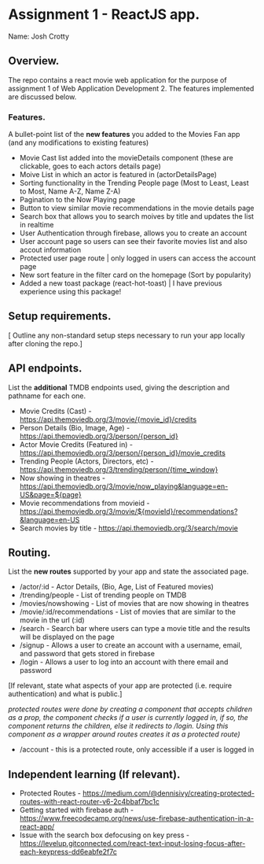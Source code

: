 # Assignment 1 - ReactJS app.

Name: Josh Crotty

## Overview.

The repo contains a react movie web application for the purpose of assignment 1 of Web Application Development 2. The features implemented are discussed below.

### Features.

A bullet-point list of the **new features** you added to the Movies Fan app (and any modifications to existing features)

-   Movie Cast list added into the movieDetails component (these are clickable, goes to each actors details page)
-   Moive List in which an actor is featured in (actorDetailsPage)
-   Sorting functionality in the Trending People page (Most to Least, Least to Most, Name A-Z, Name Z-A)
-   Pagination to the Now Playing page
-   Button to view similar movie recommendations in the movie details page
-   Search box that allows you to search moives by title and updates the list in realtime
-   User Authentication through firebase, allows you to create an account
-   User account page so users can see their favorite movies list and also accout information
-   Protected user page route | only logged in users can access the account page
-   New sort feature in the filter card on the homepage (Sort by popularity)
-   Added a new toast package (react-hot-toast) | I have previous experience using this package!

## Setup requirements.

[ Outline any non-standard setup steps necessary to run your app locally after cloning the repo.]

## API endpoints.

List the **additional** TMDB endpoints used, giving the description and pathname for each one.

-   Movie Credits (Cast) - https://api.themoviedb.org/3/movie/{movie_id}/credits
-   Person Details (Bio, Image, Age) - https://api.themoviedb.org/3/person/{person_id}
-   Actor Movie Credits (Featured in) - https://api.themoviedb.org/3/person/{person_id}/movie_credits
-   Trending People (Actors, Directors, etc) - https://api.themoviedb.org/3/trending/person/{time_window}
-   Now showing in theatres - https://api.themoviedb.org/3/movie/now_playing&language=en-US&page=${page}
-   Movie recommendations from movieid - https://api.themoviedb.org/3/movie/${movieId}/recommendations?&language=en-US
-   Search movies by title - https://api.themoviedb.org/3/search/movie

## Routing.

List the **new routes** supported by your app and state the associated page.

-   /actor/:id - Actor Details, (Bio, Age, List of Featured movies)
-   /trending/people - List of trending people on TMDB
-   /movies/nowshowing - List of movies that are now showing in theatres
-   /movie/:id/recommendations - List of movies that are similar to the movie in the url (:id)
-   /search - Search bar where users can type a movie title and the results will be displayed on the page
-   /signup - Allows a user to create an account with a username, email, and password that gets stored in firebase
-   /login - Allows a user to log into an account with there email and password

[If relevant, state what aspects of your app are protected (i.e. require authentication) and what is public.]

_protected routes were done by creating a component that accepts children as a prop, the component checks if a user is currently logged in, if so, the component returns the children, else it redirects to /login. Using this component as a wrapper around routes creates it as a protected route)_

-   /account - this is a protected route, only accessible if a user is logged in

## Independent learning (If relevant).

-   Protected Routes - https://medium.com/@dennisivy/creating-protected-routes-with-react-router-v6-2c4bbaf7bc1c
-   Getting started with firebase auth - https://www.freecodecamp.org/news/use-firebase-authentication-in-a-react-app/
-   Issue with the search box defocusing on key press - https://levelup.gitconnected.com/react-text-input-losing-focus-after-each-keypress-dd6eabfe2f7c
